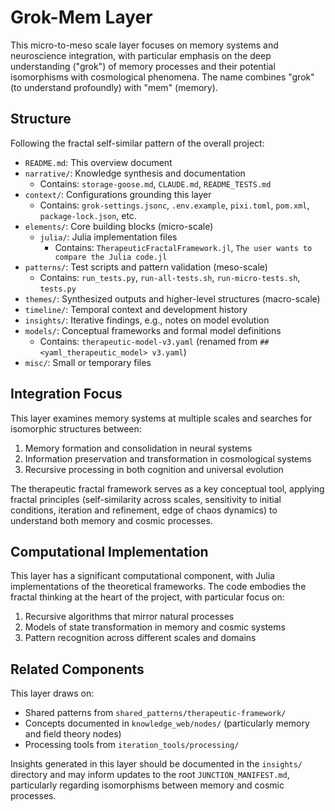 # Grok-Mem Layer

This micro-to-meso scale layer focuses on memory systems and neuroscience integration, with particular emphasis on the deep understanding ("grok") of memory processes and their potential isomorphisms with cosmological phenomena. The name combines "grok" (to understand profoundly) with "mem" (memory).

## Structure

Following the fractal self-similar pattern of the overall project:

- `README.md`: This overview document
- `narrative/`: Knowledge synthesis and documentation
  - Contains: `storage-goose.md`, `CLAUDE.md`, `README_TESTS.md`
- `context/`: Configurations grounding this layer
  - Contains: `grok-settings.jsonc`, `.env.example`, `pixi.toml`, `pom.xml`, `package-lock.json`, etc.
- `elements/`: Core building blocks (micro-scale)
  - `julia/`: Julia implementation files
    - Contains: `TherapeuticFractalFramework.jl`, `The user wants to compare the Julia code.jl`
- `patterns/`: Test scripts and pattern validation (meso-scale)
  - Contains: `run_tests.py`, `run-all-tests.sh`, `run-micro-tests.sh`, `tests.py`
- `themes/`: Synthesized outputs and higher-level structures (macro-scale)
- `timeline/`: Temporal context and development history
- `insights/`: Iterative findings, e.g., notes on model evolution
- `models/`: Conceptual frameworks and formal model definitions
  - Contains: `therapeutic-model-v3.yaml` (renamed from `## <yaml_therapeutic_model> v3.yaml`)
- `misc/`: Small or temporary files

## Integration Focus

This layer examines memory systems at multiple scales and searches for isomorphic structures between:

1. Memory formation and consolidation in neural systems
2. Information preservation and transformation in cosmological systems
3. Recursive processing in both cognition and universal evolution

The therapeutic fractal framework serves as a key conceptual tool, applying fractal principles (self-similarity across scales, sensitivity to initial conditions, iteration and refinement, edge of chaos dynamics) to understand both memory and cosmic processes.

## Computational Implementation

This layer has a significant computational component, with Julia implementations of the theoretical frameworks. The code embodies the fractal thinking at the heart of the project, with particular focus on:

1. Recursive algorithms that mirror natural processes
2. Models of state transformation in memory and cosmic systems
3. Pattern recognition across different scales and domains

## Related Components

This layer draws on:
- Shared patterns from `shared_patterns/therapeutic-framework/`
- Concepts documented in `knowledge_web/nodes/` (particularly memory and field theory nodes)
- Processing tools from `iteration_tools/processing/`

Insights generated in this layer should be documented in the `insights/` directory and may inform updates to the root `JUNCTION_MANIFEST.md`, particularly regarding isomorphisms between memory and cosmic processes.